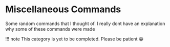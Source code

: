 # Miscellaneous Commands

Some random commands that I thought of. I really dont have an explanation why some of these commands were made

!!! note
    This category is yet to be completed. Please be patient :grin:
